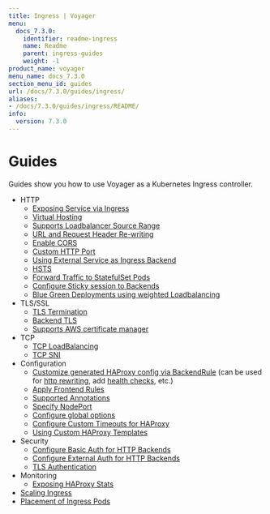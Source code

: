 ```yaml
---
title: Ingress | Voyager
menu:
  docs_7.3.0:
    identifier: readme-ingress
    name: Readme
    parent: ingress-guides
    weight: -1
product_name: voyager
menu_name: docs_7.3.0
section_menu_id: guides
url: /docs/7.3.0/guides/ingress/
aliases:
- /docs/7.3.0/guides/ingress/README/
info:
  version: 7.3.0
---
```


# Guides

Guides show you how to use Voyager as a Kubernetes Ingress controller.

- HTTP
  - [Exposing Service via Ingress](/docs/7.3.0/guides/ingress/http/single-service)
  - [Virtual Hosting](/docs/7.3.0/guides/ingress/http/virtual-hosting)
  - [Supports Loadbalancer Source Range](/docs/7.3.0/guides/ingress/http/source-range)
  - [URL and Request Header Re-writing](/docs/7.3.0/guides/ingress/http/rewrite-rules)
  - [Enable CORS](/docs/7.3.0/guides/ingress/http/cors)
  - [Custom HTTP Port](/docs/7.3.0/guides/ingress/http/custom-http-port)
  - [Using External Service as Ingress Backend](/docs/7.3.0/guides/ingress/http/external-svc)
  - [HSTS](/docs/7.3.0/guides/ingress/http/hsts)
  - [Forward Traffic to StatefulSet Pods](/docs/7.3.0/guides/ingress/http/statefulset-pod)
  - [Configure Sticky session to Backends](/docs/7.3.0/guides/ingress/http/sticky-session)
  - [Blue Green Deployments using weighted Loadbalancing](/docs/7.3.0/guides/ingress/http/blue-green-deployment)
- TLS/SSL
  - [TLS Termination](/docs/7.3.0/guides/ingress/tls/overview)
  - [Backend TLS](/docs/7.3.0/guides/ingress/tls/backend-tls)
  - [Supports AWS certificate manager](/docs/7.3.0/guides/ingress/tls/aws-cert-manager)
- TCP
  - [TCP LoadBalancing](/docs/7.3.0/guides/ingress/tcp/overview)
  - [TCP SNI](/docs/7.3.0/guides/ingress/tcp/tcp-sni)
- Configuration
  - [Customize generated HAProxy config via BackendRule](/docs/7.3.0/guides/ingress/configuration/backend-rule) (can be used for [http rewriting](https://www.haproxy.com/doc/aloha/7.0/haproxy/http_rewriting.html), add [health checks](https://www.haproxy.com/doc/aloha/7.0/haproxy/healthchecks.html), etc.)
  - [Apply Frontend Rules](/docs/7.3.0/guides/ingress/configuration/frontend-rule)
  - [Supported Annotations](/docs/7.3.0/guides/ingress/configuration/annotations)
  - [Specify NodePort](/docs/7.3.0/guides/ingress/configuration/node-port)
  - [Configure global options](/docs/7.3.0/guides/ingress/configuration/default-options)
  - [Configure Custom Timeouts for HAProxy](/docs/7.3.0/guides/ingress/configuration/default-timeouts)
  - [Using Custom HAProxy Templates](/docs/7.3.0/guides/ingress/configuration/custom-templates)
- Security
  - [Configure Basic Auth for HTTP Backends](/docs/7.3.0/guides/ingress/security/basic-auth)
  - [Configure External Auth for HTTP Backends](/docs/7.3.0/guides/ingress/security/oauth)
  - [TLS Authentication](/docs/7.3.0/guides/ingress/security/tls-auth)
- Monitoring
  - [Exposing HAProxy Stats](/docs/7.3.0/guides/ingress/monitoring/haproxy-stats)
- [Scaling Ingress](/docs/7.3.0/guides/ingress/scaling)
- [Placement of Ingress Pods](/docs/7.3.0/guides/ingress/pod-placement)
